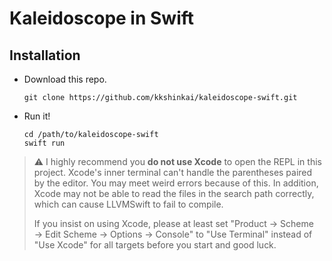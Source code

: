 Kaleidoscope in Swift
=====================

Installation
------------

- Download this repo.

    ```shell
    git clone https://github.com/kkshinkai/kaleidoscope-swift.git
    ```

- Run it!

    ```shell
    cd /path/to/kaleidoscope-swift
    swift run
    ```

> ⚠️ I highly recommend you **do not use  Xcode** to open the REPL in this
> project. Xcode's inner terminal can't handle the parentheses paired by the
> editor. You may meet weird errors because of this. In addition, Xcode may not
> be able to read the files in the search path correctly, which can cause
> LLVMSwift to fail to compile.
>
> If you insist on using Xcode, please at least set "Product → Scheme → Edit
> Scheme → Options → Console" to "Use Terminal" instead of "Use Xcode" for all
> targets before you start and good luck.